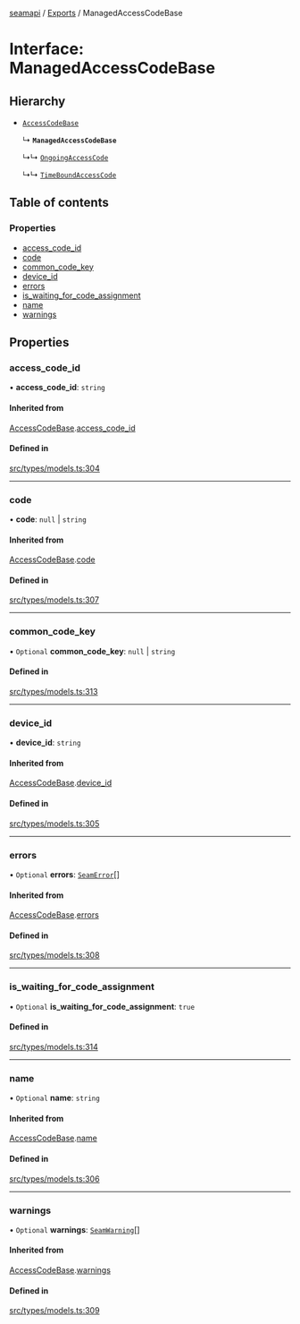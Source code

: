 [seamapi](../README.md) / [Exports](../modules.md) / ManagedAccessCodeBase

# Interface: ManagedAccessCodeBase

## Hierarchy

- [`AccessCodeBase`](AccessCodeBase.md)

  ↳ **`ManagedAccessCodeBase`**

  ↳↳ [`OngoingAccessCode`](OngoingAccessCode.md)

  ↳↳ [`TimeBoundAccessCode`](TimeBoundAccessCode.md)

## Table of contents

### Properties

- [access\_code\_id](ManagedAccessCodeBase.md#access_code_id)
- [code](ManagedAccessCodeBase.md#code)
- [common\_code\_key](ManagedAccessCodeBase.md#common_code_key)
- [device\_id](ManagedAccessCodeBase.md#device_id)
- [errors](ManagedAccessCodeBase.md#errors)
- [is\_waiting\_for\_code\_assignment](ManagedAccessCodeBase.md#is_waiting_for_code_assignment)
- [name](ManagedAccessCodeBase.md#name)
- [warnings](ManagedAccessCodeBase.md#warnings)

## Properties

### access\_code\_id

• **access\_code\_id**: `string`

#### Inherited from

[AccessCodeBase](AccessCodeBase.md).[access_code_id](AccessCodeBase.md#access_code_id)

#### Defined in

[src/types/models.ts:304](https://github.com/seamapi/javascript/blob/main/src/types/models.ts#L304)

___

### code

• **code**: ``null`` \| `string`

#### Inherited from

[AccessCodeBase](AccessCodeBase.md).[code](AccessCodeBase.md#code)

#### Defined in

[src/types/models.ts:307](https://github.com/seamapi/javascript/blob/main/src/types/models.ts#L307)

___

### common\_code\_key

• `Optional` **common\_code\_key**: ``null`` \| `string`

#### Defined in

[src/types/models.ts:313](https://github.com/seamapi/javascript/blob/main/src/types/models.ts#L313)

___

### device\_id

• **device\_id**: `string`

#### Inherited from

[AccessCodeBase](AccessCodeBase.md).[device_id](AccessCodeBase.md#device_id)

#### Defined in

[src/types/models.ts:305](https://github.com/seamapi/javascript/blob/main/src/types/models.ts#L305)

___

### errors

• `Optional` **errors**: [`SeamError`](SeamError.md)[]

#### Inherited from

[AccessCodeBase](AccessCodeBase.md).[errors](AccessCodeBase.md#errors)

#### Defined in

[src/types/models.ts:308](https://github.com/seamapi/javascript/blob/main/src/types/models.ts#L308)

___

### is\_waiting\_for\_code\_assignment

• `Optional` **is\_waiting\_for\_code\_assignment**: ``true``

#### Defined in

[src/types/models.ts:314](https://github.com/seamapi/javascript/blob/main/src/types/models.ts#L314)

___

### name

• `Optional` **name**: `string`

#### Inherited from

[AccessCodeBase](AccessCodeBase.md).[name](AccessCodeBase.md#name)

#### Defined in

[src/types/models.ts:306](https://github.com/seamapi/javascript/blob/main/src/types/models.ts#L306)

___

### warnings

• `Optional` **warnings**: [`SeamWarning`](SeamWarning.md)[]

#### Inherited from

[AccessCodeBase](AccessCodeBase.md).[warnings](AccessCodeBase.md#warnings)

#### Defined in

[src/types/models.ts:309](https://github.com/seamapi/javascript/blob/main/src/types/models.ts#L309)
